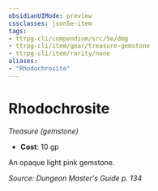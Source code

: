 ```yaml
---
obsidianUIMode: preview
cssclasses: json5e-item
tags:
- ttrpg-cli/compendium/src/5e/dmg
- ttrpg-cli/item/gear/treasure-gemstone
- ttrpg-cli/item/rarity/none
aliases: 
- "Rhodochrosite"
---
```

# Rhodochrosite
*Treasure (gemstone)*  


- **Cost**: 10 gp

An opaque light pink gemstone.

*Source: Dungeon Master's Guide p. 134*